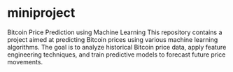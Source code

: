 # miniproject
Bitcoin Price Prediction using Machine Learning This repository contains a project aimed at predicting Bitcoin prices using various machine learning algorithms. The goal is to analyze historical Bitcoin price data, apply feature engineering techniques, and train predictive models to forecast future price movements.
